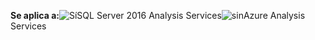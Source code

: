 **Se aplica a:**![Sí](media/yes.png)SQL Server 2016 Analysis Services![sin](media/no.png)Azure Analysis Services